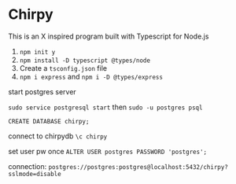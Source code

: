 # Chirpy

This is an X inspired program built with Typescript for Node.js

1. `npm init y`
2. `npm install -D typescript @types/node`
3. Create a `tsconfig.json` file
4. `npm i express` and `npm i -D @types/express`

start postgres server

`sudo service postgresql start`
then 
`sudo -u postgres psql`

`CREATE DATABASE chirpy;`

connect to chirpydb `\c chirpy`


set user pw once `ALTER USER postgres PASSWORD 'postgres';`


connection: `postgres://postgres:postgres@localhost:5432/chirpy?sslmode=disable`